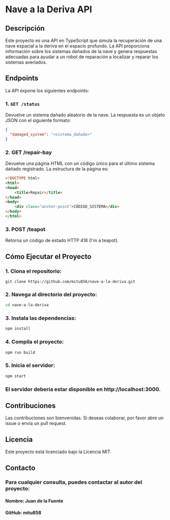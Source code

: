 # Nave a la Deriva API

## Descripción

Este proyecto es una API en TypeScript que simula la recuperación de una nave espacial a la deriva en el espacio profundo. La API proporciona información sobre los sistemas dañados de la nave y genera respuestas adecuadas para ayudar a un robot de reparación a localizar y reparar los sistemas averiados.

## Endpoints

La API expone los siguientes endpoints:

### 1. `GET /status`

Devuelve un sistema dañado aleatorio de la nave. La respuesta es un objeto JSON con el siguiente formato:

```json
{
  "damaged_system": "<sistema_dañado>"
}
```
### 2. GET /repair-bay
Devuelve una página HTML con un código único para el último sistema dañado registrado. La estructura de la página es:
```html
<!DOCTYPE html>
<html>
<head>
    <title>Repair</title>
</head>
<body>
    <div class="anchor-point">CÓDIGO_SISTEMA</div>
</body>
</html>
```
### 3. POST /teapot
Retorna un código de estado HTTP 418 (I'm a teapot).

## Cómo Ejecutar el Proyecto
### 1. Clona el repositorio:
```git
git clone https://github.com/mitu858/nave-a-la-deriva.git
```
### 2. Navega al directorio del proyecto:
```bash
cd nave-a-la-deriva
```
### 3. Instala las dependencias:
```bash
npm install
```
### 4. Compila el proyecto:
```bash
npm run build
```

### 5. Inicia el servidor:
```bash
npm start
```

### El servidor debería estar disponible en http://localhost:3000.

## Contribuciones
Las contribuciones son bienvenidas. Si deseas colaborar, por favor abre un issue o envía un pull request.

## Licencia
Este proyecto está licenciado bajo la Licencia MIT.

## Contacto
### Para cualquier consulta, puedes contactar al autor del proyecto:
 #### Nombre: Juan de la Fuente
 #### GitHub: mitu858
